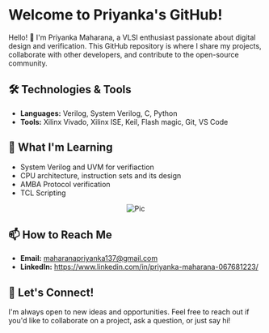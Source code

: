 
# Welcome to Priyanka's GitHub!

Hello! 👋 I'm Priyanka Maharana, a VLSI enthusiast passionate about digital design and verification. This GitHub repository is where I share my projects, collaborate with other developers, and contribute to the open-source community. 

## 🛠️ Technologies & Tools

- **Languages:** Verilog, System Verilog, C, Python
- **Tools:** Xilinx Vivado, Xilinx ISE, Keil, Flash magic, Git, VS Code

## 🌱 What I'm Learning

- System Verilog and UVM for verifiaction
- CPU architecture, instruction sets and its design
- AMBA Protocol verification
- TCL Scripting
<div align="center">
  <img src="https://github.com/Priyanka955398/Priyanka955398/assets/137306992/676e410f-cebf-4b06-a4c2-b3f83893134f" alt="Pic"/>
</div>

## 📫 How to Reach Me

- **Email:** maharanapriyanka137@gmail.com
- **LinkedIn:** https://www.linkedin.com/in/priyanka-maharana-067681223/

## 💬 Let's Connect!

I'm always open to new ideas and opportunities. Feel free to reach out if you'd like to collaborate on a project, ask a question, or just say hi!


